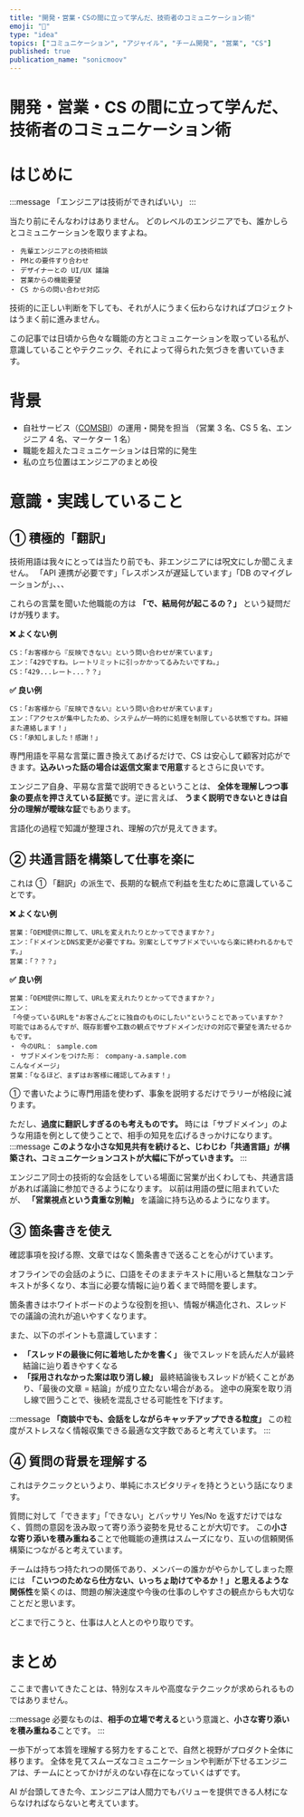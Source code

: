 ```yaml
---
title: "開発・営業・CSの間に立って学んだ、技術者のコミュニケーション術"
emoji: "🤝"
type: "idea"
topics: ["コミュニケーション", "アジャイル", "チーム開発", "営業", "CS"]
published: true
publication_name: "sonicmoov"
---
```


# 開発・営業・CS の間に立って学んだ、技術者のコミュニケーション術

# はじめに

:::message
「エンジニアは技術ができればいい」
:::

当たり前にそんなわけはありません。
どのレベルのエンジニアでも、誰かしらとコミュニケーションを取りますよね。

```
・ 先輩エンジニアとの技術相談
・ PMとの要件すり合わせ
・ デザイナーとの UI/UX 議論
・ 営業からの機能要望
・ CS からの問い合わせ対応
```

技術的に正しい判断を下しても、それが人にうまく伝わらなければプロジェクトはうまく前に進みません。

この記事では日頃から色々な職能の方とコミュニケーションを取っている私が、意識していることやテクニック、それによって得られた気づきを書いていきます。

# 背景

- 自社サービス（[COMSBI](https://www.comsbi.com/)）の運用・開発を担当
  （営業 3 名、CS 5 名、エンジニア 4 名、マーケター 1 名）
- 職能を超えたコミュニケーションは日常的に発生
- 私の立ち位置はエンジニアのまとめ役

# 意識・実践していること

## ① 積極的「翻訳」

技術用語は我々にとっては当たり前でも、非エンジニアには呪文にしか聞こえません。
「API 連携が必要です」「レスポンスが遅延しています」「DB のマイグレーションが」、、、

これらの言葉を聞いた他職能の方は **「で、結局何が起こるの？」** という疑問だけが残ります。

**❌ よくない例**

```
CS：「お客様から『反映できない』という問い合わせが来ています」
エン：「429ですね。レートリミットに引っかかってるみたいですね。」
CS：「429...レート...？？」
```

**✅ 良い例**

```
CS：「お客様から『反映できない』という問い合わせが来ています」
エン：「アクセスが集中したため、システムが一時的に処理を制限している状態ですね。詳細また連絡します！」
CS：「承知しました！感謝！」
```

専門用語を平易な言葉に置き換えてあげるだけで、CS は安心して顧客対応ができます。**込みいった話の場合は返信文案まで用意**するとさらに良いです。

エンジニア自身、平易な言葉で説明できるということは、 **全体を理解しつつ事象の要点を押さえている証拠**です。逆に言えば、 **うまく説明できないときは自分の理解が曖昧な証**でもあります。

言語化の過程で知識が整理され、理解の穴が見えてきます。

## ② 共通言語を構築して仕事を楽に

これは ① 「翻訳」の派生で、長期的な観点で利益を生むために意識していることです。

**❌ よくない例**

```
営業：「OEM提供に際して、URLを変えれたりとかってできますか？」
エン：「ドメインとDNS変更が必要ですね。別案としてサブドメでいいなら楽に終われるかもです。」
営業：「？？？」
```

**✅ 良い例**

```
営業：「OEM提供に際して、URLを変えれたりとかってできますか？」
エン：
「今使っているURLを"お客さんごとに独自のものにしたい"ということであっていますか？
可能ではあるんですが、既存影響や工数の観点でサブドメインだけの対応で要望を満たせるかもです。
・ 今のURL： sample.com
・ サブドメインをつけた形： company-a.sample.com
こんなイメージ」
営業：「なるほど、まずはお客様に確認してみます！」
```

① で書いたように専門用語を使わず、事象を説明するだけでラリーが格段に減ります。

ただし、**過度に翻訳しすぎるのも考えものです。**
時には「サブドメイン」のような用語を例として使うことで、相手の知見を広げるきっかけになります。
:::message
**このような小さな知見共有を続けると、じわじわ「共通言語」が構築され、コミュニケーションコストが大幅に下がっていきます。**
:::

エンジニア同士の技術的な会話をしている場面に営業が出くわしても、共通言語があれば議論に参加できるようになります。
以前は用語の壁に阻まれていたが、 **「営業視点という貴重な別軸」** を議論に持ち込めるようになります。

## ③ 箇条書きを使え

確認事項を投げる際、文章ではなく箇条書きで送ることを心がけています。

オフラインでの会話のように、口語をそのままテキストに用いると無駄なコンテキストが多くなり、本当に必要な情報に辿り着くまで時間を要します。

箇条書きはホワイトボードのような役割を担い、情報が構造化され、スレッドでの議論の流れが追いやすくなります。

<!-- これは宗教の話になってはしまいますが、冒頭の「お疲れ様です」も不要派です。 -->

また、以下のポイントも意識しています：

- **「スレッドの最後に何に着地したかを書く」**
  後でスレッドを読んだ人が最終結論に辿り着きやすくなる
- **「採用されなかった案は取り消し線」**
  最終結論後もスレッドが続くことがあり、「最後の文章 = 結論」が成り立たない場合がある。
  途中の廃案を取り消し線で囲うことで、後続を混乱させる可能性を下げます。

:::message
**「商談中でも、会話をしながらキャッチアップできる粒度」**
この粒度がストレスなく情報収集できる最適な文字数であると考えています。
:::

## ④ 質問の背景を理解する

これはテクニックというより、単純にホスピタリティを持とうという話になります。

質問に対して「できます」「できない」とバッサリ Yes/No を返すだけではなく、質問の意図を汲み取って寄り添う姿勢を見せることが大切です。
この**小さな寄り添いを積み重ねる**ことで他職能の連携はスムーズになり、互いの信頼関係構築につながると考えています。

チームは持ちつ持たれつの関係であり、メンバーの誰かがやらかしてしまった際には **「こいつのためなら仕方ない、いっちょ助けてやるか！」と思えるような関係性**を築くのは、問題の解決速度や今後の仕事のしやすさの観点からも大切なことだと思います。

どこまで行こうと、仕事は人と人とのやり取りです。

# まとめ

ここまで書いてきたことは、特別なスキルや高度なテクニックが求められるものではありません。

:::message
必要なものは、**相手の立場で考える**という意識と、**小さな寄り添いを積み重ねる**ことです。
:::

一歩下がって本質を理解する努力をすることで、自然と視野がプロダクト全体に移ります。
全体を見てスムーズなコミュニケーションや判断が下せるエンジニアは、チームにとってかけがえのない存在になっていくはずです。

AI が台頭してきた今、エンジニアは人間力でもバリューを提供できる人材にならなければならないと考えています。
